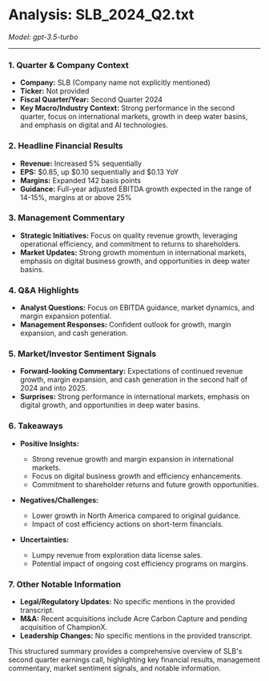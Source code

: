 # Analysis: SLB_2024_Q2.txt

*Model: gpt-3.5-turbo*

---

### 1. Quarter & Company Context
- **Company:** SLB (Company name not explicitly mentioned)
- **Ticker:** Not provided
- **Fiscal Quarter/Year:** Second Quarter 2024
- **Key Macro/Industry Context:** Strong performance in the second quarter, focus on international markets, growth in deep water basins, and emphasis on digital and AI technologies.

### 2. Headline Financial Results
- **Revenue:** Increased 5% sequentially
- **EPS:** $0.85, up $0.10 sequentially and $0.13 YoY
- **Margins:** Expanded 142 basis points
- **Guidance:** Full-year adjusted EBITDA growth expected in the range of 14-15%, margins at or above 25%

### 3. Management Commentary
- **Strategic Initiatives:** Focus on quality revenue growth, leveraging operational efficiency, and commitment to returns to shareholders.
- **Market Updates:** Strong growth momentum in international markets, emphasis on digital business growth, and opportunities in deep water basins.

### 4. Q&A Highlights
- **Analyst Questions:** Focus on EBITDA guidance, market dynamics, and margin expansion potential.
- **Management Responses:** Confident outlook for growth, margin expansion, and cash generation.

### 5. Market/Investor Sentiment Signals
- **Forward-looking Commentary:** Expectations of continued revenue growth, margin expansion, and cash generation in the second half of 2024 and into 2025.
- **Surprises:** Strong performance in international markets, emphasis on digital growth, and opportunities in deep water basins.

### 6. Takeaways
- **Positive Insights:**
  - Strong revenue growth and margin expansion in international markets.
  - Focus on digital business growth and efficiency enhancements.
  - Commitment to shareholder returns and future growth opportunities.

- **Negatives/Challenges:**
  - Lower growth in North America compared to original guidance.
  - Impact of cost efficiency actions on short-term financials.

- **Uncertainties:**
  - Lumpy revenue from exploration data license sales.
  - Potential impact of ongoing cost efficiency programs on margins.

### 7. Other Notable Information
- **Legal/Regulatory Updates:** No specific mentions in the provided transcript.
- **M&A:** Recent acquisitions include Acre Carbon Capture and pending acquisition of ChampionX.
- **Leadership Changes:** No specific mentions in the provided transcript.

This structured summary provides a comprehensive overview of SLB's second quarter earnings call, highlighting key financial results, management commentary, market sentiment signals, and notable information.